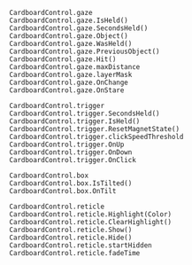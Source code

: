 ﻿```
CardboardControl.gaze
CardboardControl.gaze.IsHeld()
CardboardControl.gaze.SecondsHeld()
CardboardControl.gaze.Object()
CardboardControl.gaze.WasHeld()
CardboardControl.gaze.PreviousObject()
CardboardControl.gaze.Hit()
CardboardControl.gaze.maxDistance
CardboardControl.gaze.layerMask
CardboardControl.gaze.OnChange
CardboardControl.gaze.OnStare
```
```
CardboardControl.trigger
CardboardControl.trigger.SecondsHeld()
CardboardControl.trigger.IsHeld()
CardboardControl.trigger.ResetMagnetState()
CardboardControl.trigger.clickSpeedThreshold
CardboardControl.trigger.OnUp
CardboardControl.trigger.OnDown
CardboardControl.trigger.OnClick
```
```
CardboardControl.box
CardboardControl.box.IsTilted()
CardboardControl.box.OnTilt
```
```
CardboardControl.reticle
CardboardControl.reticle.Highlight(Color)
CardboardControl.reticle.ClearHighlight()
CardboardControl.reticle.Show()
CardboardControl.reticle.Hide()
CardboardControl.reticle.startHidden
CardboardControl.reticle.fadeTime
```
